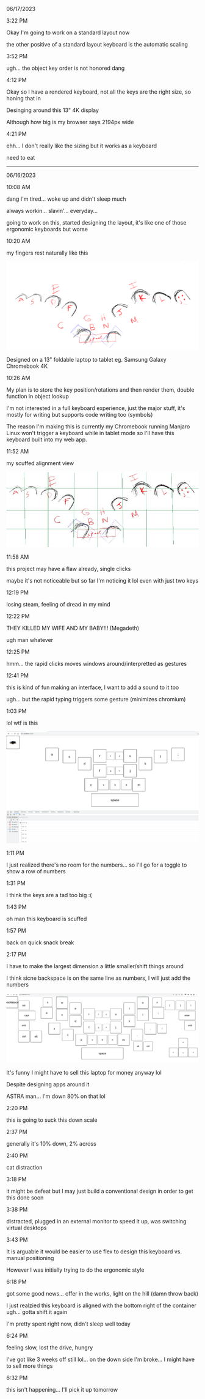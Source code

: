 06/17/2023

3:22 PM

Okay I'm going to work on a standard layout now

the other positive of a standard layout keyboard is the automatic scaling

3:52 PM

ugh... the object key order is not honored dang

4:12 PM

Okay so I have a rendered keyboard, not all the keys are the right size, so honing that in

Desinging around this 13" 4K display

Although how big is my browser says 2194px wide

4:21 PM

ehh... I don't really like the sizing but it works as a keyboard

need to eat

---

06/16/2023

10:08 AM

dang I'm tired... woke up and didn't sleep much

always workin... slavin'... everyday...

going to work on this, started designing the layout, it's like one of those ergonomic keyboards but worse

10:20 AM

my fingers rest naturally like this

<img src="./keyboard-layout.png"/>

Designed on a 13" foldable laptop to tablet eg. Samsung Galaxy Chromebook 4K

10:26 AM

My plan is to store the key position/rotations and then render them, double function in object lookup

I'm not interested in a full keyboard experience, just the major stuff, it's mostly for writing but supports code writing too (symbols)

The reason I'm making this is currently my Chromebook running Manjaro Linux won't trigger a keyboard while in tablet mode so I'll have this keyboard built into my web app.

11:52 AM

my scuffed alignment view

<img src="./align.JPG"/>

11:58 AM

this project may have a flaw already, single clicks

maybe it's not noticeable but so far I'm noticing it lol even with just two keys

12:19 PM

losing steam, feeling of dread in my mind

12:22 PM

THEY KILLED MY WIFE AND MY BABY!!! (Megadeth)

ugh man whatever

12:25 PM

hmm... the rapid clicks moves windows around/interpretted as gestures

12:41 PM

this is kind of fun making an interface, I want to add a sound to it too

ugh... but the rapid typing triggers some gesture (minimizes chromium)

1:03 PM

lol wtf is this

<img src="wtf-keyboard.png"/>

1:11 PM

I just realized there's no room for the numbers... so I'll go for a toggle to show a row of numbers

1:31 PM

I think the keys are a tad too big :(

1:43 PM

oh man this keyboard is scuffed

1:57 PM

back on quick snack break

2:17 PM

I have to make the largest dimension a little smaller/shift things around

I think sicne backspace is on the same line as numbers, I will just add the numbers

<img src="./pre-down-scale.png"/>

It's funny I might have to sell this laptop for money anyway lol

Despite designing apps around it

ASTRA man... I'm down 80% on that lol

2:20 PM

this is going to suck this down scale

2:37 PM

generally it's 10% down, 2% across

2:40 PM

cat distraction

3:18 PM

it might be defeat but I may just build a conventional design in order to get this done soon

3:38 PM

distracted, plugged in an external monitor to speed it up, was switching virtual desktops

3:43 PM

It is arguable it would be easier to use flex to design this keyboard vs. manual positioning

However I was initially trying to do the ergonomic style

6:18 PM

got some good news... offer in the works, light on the hill (damn throw back)

I just realzied this keyboard is aligned with the bottom right of the container ugh... gotta shift it again

I'm pretty spent right now, didn't sleep well today

6:24 PM

feeling slow, lost the drive, hungry

I've got like 3 weeks off still lol... on the down side I'm broke... I might have to sell more things

6:32 PM

this isn't happening... I'll pick it up tomorrow
